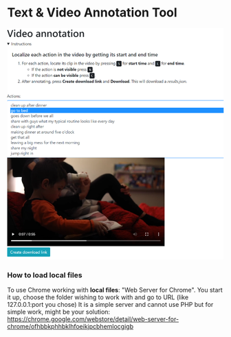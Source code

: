 # Text & Video Annotation Tool

![alt text](data/GUI.png "Logo Title Text 1")

### How to load local files
To use Chrome working with __local files__: "Web Server for Chrome". You start it up, choose the folder wishing to work with and go to URL (like 127.0.0.1:port you chose)
It is a simple server and cannot use PHP but for simple work, might be your solution:
https://chrome.google.com/webstore/detail/web-server-for-chrome/ofhbbkphhbklhfoeikjpcbhemlocgigb
